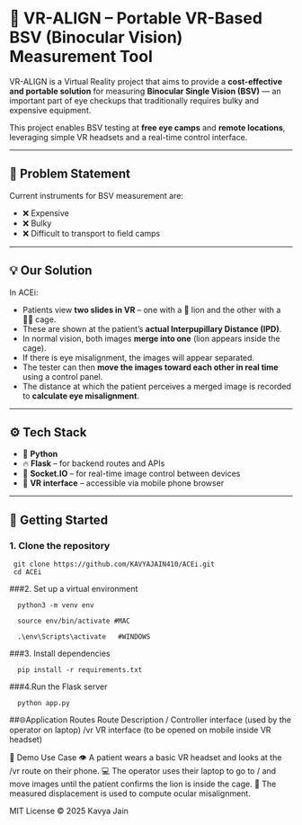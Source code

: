 # 🦁 VR-ALIGN – Portable VR-Based BSV (Binocular Vision) Measurement Tool

VR-ALIGN is a Virtual Reality project that aims to provide a **cost-effective and portable solution** for measuring **Binocular Single Vision (BSV)** — an important part of eye checkups that traditionally requires bulky and expensive equipment.

This project enables BSV testing at **free eye camps** and **remote locations**, leveraging simple VR headsets and a real-time control interface.

---

## 🧠 Problem Statement

Current instruments for BSV measurement are:
- ❌ Expensive  
- ❌ Bulky  
- ❌ Difficult to transport to field camps

---

## 💡 Our Solution

In ACEi:
- Patients view **two slides in VR** – one with a 🦁 lion and the other with a 🦁‍⬛ cage.
- These are shown at the patient’s **actual Interpupillary Distance (IPD)**.
- In normal vision, both images **merge into one** (lion appears inside the cage).
- If there is eye misalignment, the images will appear separated.
- The tester can then **move the images toward each other in real time** using a control panel.
- The distance at which the patient perceives a merged image is recorded to **calculate eye misalignment**.

---

## ⚙️ Tech Stack

- 🐍 **Python**
- 🔥 **Flask** – for backend routes and APIs
- 📡 **Socket.IO** – for real-time image control between devices
- 🥽 **VR interface** – accessible via mobile phone browser

---

## 🚀 Getting Started

### 1. Clone the repository
     
     git clone https://github.com/KAVYAJAIN410/ACEi.git
     cd ACEi

###2. Set up a virtual environment
     
     
      python3 -m venv env

      source env/bin/activate #MAC

      .\env\Scripts\activate   #WINDOWS


###3. Install dependencies
           
            
      pip install -r requirements.txt

###4.Run the Flask server

      python app.py
      
##🌐Application Routes
Route	  Description
/	      Controller interface (used by the operator on laptop)
/vr	    VR interface (to be opened on mobile inside VR headset)
      
🧪 Demo Use Case
👁 A patient wears a basic VR headset and looks at the /vr route on their phone.
💻 The operator uses their laptop to go to / and move images until the patient confirms the lion is inside the cage.
📏 The measured displacement is used to compute ocular misalignment.

MIT License © 2025 Kavya Jain
    
